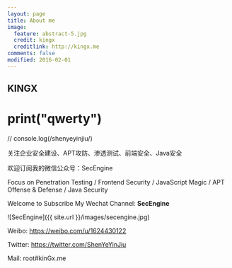 ```yaml
---
layout: page
title: About me
image:
  feature: abstract-5.jpg
  credit: kingx
  creditlink: http://kingx.me
comments: false
modified: 2016-02-01
---
```



KINGX
---
 # print("qwerty")
 
 // console.log(/shenyeyinjiu/)

关注企业安全建设、APT攻防、渗透测试、前端安全、Java安全

欢迎订阅我的微信公众号：SecEngine




Focus on Penetration Testing / Frontend Security / JavaScript Magic / APT Offense & Defense / Java Security

Welcome to Subscribe My Wechat Channel: **SecEngine**

![SecEngine]({{ site.url }}/images/secengine.jpg)

Weibo: <https://weibo.com/u/1624430122>

Twitter: <https://twitter.com/ShenYeYinJiu>

Mail: root#kinGx.me